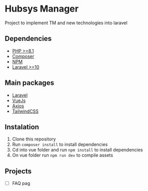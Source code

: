 # Hubsys Manager
Project to implement TM and new technologies into laravel

## Dependencies
- [PHP >=8.1](https://www.php.net/)
- [Composer](https://getcomposer.org/)
- [NPM](https://www.npmjs.com/)
- [Laravel >=10](https://laravel.com/docs/10.x/installation)

## Main packages
- [Laravel](https://laravel.com/)
- [VueJs](https://vuejs.org/)
- [Axios](https://axios-http.com/)
- [TailwindCSS](https://tailwindcss.com/)

## Instalation
1. Clone this repository
2. Run `composer install` to install dependencies
3. Cd into vue folder and run `npm install` to install dependencies
4. On vue folder run `npm run dev` to compile assets

## Projects
- [ ] FAQ pag
